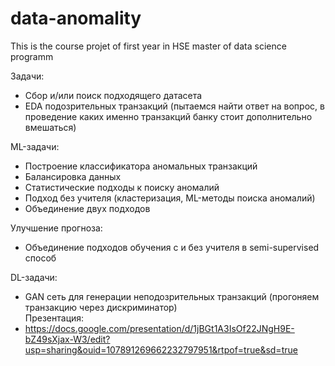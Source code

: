 # data-anomality
This is the course projet of first year in HSE master of data science programm

Задачи:  
- Сбор и/или поиск подходящего датасета  
- EDA подозрительных транзакций (пытаемся найти ответ на вопрос, в проведение каких именно транзакций банку стоит дополнительно вмешаться)
 
ML-задачи:  
- Построение классификатора аномальных транзакций  
- Балансировка данных  
- Статистические подходы к поиску аномалий  
- Подход без учителя (кластеризация, ML-методы поиска аномалий)  
- Объединение двух подходов  
 
Улучшение прогноза:  
- Объединение подходов обучения с и без учителя в semi-supervised способ  
 
DL-задачи:  
- GAN сеть для генерации неподозрительных транзакций (прогоняем транзакцию через дискриминатор)  
Презентация:
- https://docs.google.com/presentation/d/1jBGt1A3IsOf22JNgH9E-bZ49sXjax-W3/edit?usp=sharing&ouid=107891269662232797951&rtpof=true&sd=true

